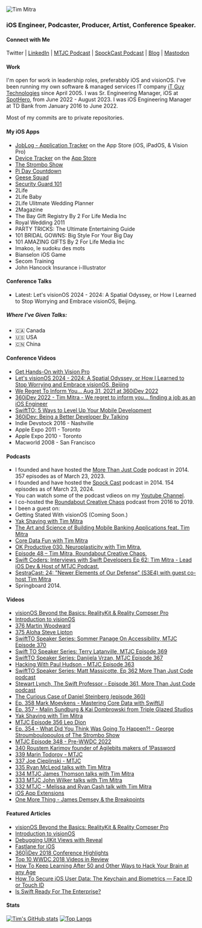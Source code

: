 
![Tim Mitra](https://www.it-guy.com/wp-new/wp-content/uploads/2020/04/IMG_3268-scaled.jpeg)
### iOS Engineer, Podcaster, Producer, Artist, Conference Speaker.

<!--
**timmitra/timmitra** is a ✨ _special_ ✨ repository because its `README.md` (this file) appears on your GitHub profile.

Here are some ideas to get you started:

- 🔭 I’m currently working on ...
- 🌱 I’m currently learning ...
- 👯 I’m looking to collaborate on ...
- 🤔 I’m looking for help with ...
- 💬 Ask me about ...
- 📫 How to reach me: ...
- 😄 Pronouns: ...
- ⚡ Fun fact: ...
-->



#### Connect with Me

Twitter | [LinkedIn](https://www.linkedin.com/in/itguycanada/) | [MTJC Podcast](https://mtjc.fm) | [SpockCast Podcast](https://spockcast.com) | [Blog](https://www.it-guy.com/blog/) | [Mastodon](https://mastodon.social/@timmitra)

#### Work

I'm open for work in leadership roles, preferabbly iOS and visionOS.
I've been running my own software & managed services IT company [iT Guy Technologies](https://www.it-guy.com) since April 2005.
I was Sr. Engineering Manager, iOS at [SpotHero](https://spothero.com), from June 2022 - August 2023.
I was iOS Engineering Manager at TD Bank from January 2016 to June 2022.

Most of my commits are to private repositories.

#### My iOS Apps

- [JobLog - Application Tracker](https://apps.apple.com/us/app/joblog-application-tracker/id6475248355) on the App Store (iOS, iPadOS, & Vision Pro)
- [Device Tracker](https://devicetrackerapp.com/) on the [App Store](https://itunes.apple.com/us/app/device-tracker/id398472363?mt=8&at=10l662)
- [The Strombo Show](https://apps.apple.com/ca/app/the-strombo-show/id451907333)
- [Pi Day Countdown](https://apps.apple.com/ca/app/pi-day-countdown/id424560921)
- [Geese Squad](https://apps.apple.com/ca/app/geese-squad/id506573523)
- [Security Guard 101](http://itunes.apple.com/app/security-guard-101/id448724627?mt=8)
- 2Life
- 2Life Baby
- 2Life Ulitmate Wedding Planner
- 2Magazine
- The Bay Gift Registry By 2 For Life Media Inc
- Royal Wedding 2011
- PARTY TRICKS: The Ultimate Entertaining Guide
- 101 BRIDAL GOWNS: Big Style For Your Big Day
- 101 AMAZING GIFTS By 2 For Life Media Inc
- Imakoo, le sudoku des mots
- Bianselon iOS Game
- Secom Training
- John Hancock Insurance i-Illustrator


#### Conference Talks

- Latest: Let's visionOS 2024 - 2024: A Spatial Odyssey, or How I Learned to Stop Worrying and Embrace visionOS, Beijing.

##### Where I've Given Talks:

- 🇨🇦 Canada
- 🇺🇸 USA
- 🇨🇳 China


#### Conference Videos

- [Get Hands-On with Vision Pro](https://youtu.be/tg-yJQOPuhA)
- [Let's visionOS 2024 - 2024: A Spatial Odyssey, or How I Learned to Stop Worrying and Embrace visionOS, Beijing](https://youtu.be/Zhf5MJVKKqM)
- [We Regret To Inform You... Aug 31, 2021 at 360iDev 2022](https://360idev.com/session/we-regret-to-inform-you/)
- [360iDev 2022 - Tim Mitra - We regret to inform you… finding a job as an iOS Engineer](https://youtu.be/3LvPG55MFSE)
- [SwiftTO: 5 Ways to Level Up Your Mobile Development](https://vimeo.com/354580074)
- [360iDev: Being a Better Developer By Talking](https://vimeo.com/232056876)
- Indie Devstock 2016 - Nashville
- Apple Expo 2011 - Toronto
- Apple Expo 2010 - Toronto
- Macworld 2008 - San Francisco
<!-- My presentations (including video and slides) can be found in my Conference-Talks repo. -->

#### Podcasts

- I founded and have hosted the [More Than Just Code](https://mtjc.fireside.fm) podcast in 2014. 357 episodes as of March 23, 2023.
- I founded and have hosted the [Spock Cast](https://spockcast.com) podcast in 2014. 154 episodes as of March 23, 2024.
- You can watch some of the podcast vdieos on my [Youtube Channel](https://youtube.com/@timmitra).
- I co-hosted the [Roundabout Creative Chaos](https://roundaboutfm.com) podcast from 2016 to 2019.
- I been a guest on:
- Getting Stated With visionOS (Coming Soon.)
- [Yak Shaving with Tim Mitra](https://brightdigit.com/episodes/144-yak-shaving-with-tim-mitra/)
- [The Art and Science of Building Mobile Banking Applications feat. Tim Mitra](https://www.podbean.com/media/share/dir-rgwwu-fb59a2e)
- [Core Data Fun with Tim Mitra](https://www.podbean.com/media/share/dir-i3kdb-dd1a528)
- [OK Productive 030. Neuroplasticity with Tim Mitra](https://okproductive.com/episodes/030-neuroplasticity-with-tim-mitra),
- [Episode 48 – Tim Mitra, Roundabout Creative Chaos](https://roundaboutfm.com/episode-48-tim-mitra/),
- [Swift Coders: Interviews with Swift Developers Ep 62: Tim Mitra - Lead iOS Dev & Host of MTJC Podcast](https://www.podbean.com/media/share/pb-ijsqe-6dd23d),
- [SestraCast: 24: "Newer Elements of Our Defense" (S3E4) with guest co-host Tim Mitra](https://www.listennotes.com/podcasts/sestracast/24-newer-elements-of-our-uq4jeypgRtS/)
- Springboard 2014.

#### Videos

- [visionOS Beyond the Basics: RealityKit & Reality Compser Pro](https://www.kodeco.com/ios/paths/visionos-beyond-the-basics)
- [Introduction to visionOS](https://www.kodeco.com/ios/paths/introduction-to-visionos)
- [376 Martin Woodward](https://www.youtube.com/watch?v=FVhOXO4HDJI&t=1695s)
- [375 Aloha Steve Lipton](https://www.youtube.com/watch?v=fpJ7mRq0vmU&t=1s) 
- [SwiftTO Speaker Series: Sommer Panage On Accessibility, MTJC Episode 370](https://youtu.be/xCMJrK5VU5c?si=C6tUjTyzWm80LtzW)
- [Swift TO Speaker Series: Terry Latanville, MTJC Episode 369](https://youtu.be/_eZf3kYMjL0?si=Z1VW_tNYbnD7LoZN)
- [SwiftTO Speaker Series: Danijela Vrzan, MTJC Episode 367](https://youtu.be/kWoArujt2bQ?si=83CZxxgceqiPrl8U)
- [Hacking With Paul Hudson - MTJC Episode 363](https://youtu.be/JN_4pXOP3KI?si=kKr7weAZnPHA7mca)
- [SwiftTO Speaker Series: Matt Massicotte, Ep 362 More Than Just Code podcast](https://youtu.be/AYGJVWwc5hQ?si=F1xDdhovNTOGHLZb)
- [Stewart Lynch, The Swift Professor - Episode 361, More Than Just Code podcast](https://youtu.be/y7KuGXiXZXY?si=wZUc_-BtM4b606aK)
- [The Curious Case of Daniel Steinberg (episode 360)](https://youtu.be/KVC9768sa2o?si=1z6XyjFCEUDEUvui)
- [Ep. 358 Mark Moeykens - Mastering Core Data with SwiftUI](https://youtu.be/McSbKE17r9o?si=uy5fXqt8RO4xkKNt)
- [Ep. 357 - Malin Sundburg & Kai Dombrowski from Triple Glazed Studios](https://youtu.be/_cFNGK2PuOE?si=-7PlEeiaSJpCESoN)
- [Yak Shaving with Tim Mitra](https://youtube.com/watch?v=rv5cpWOo11k&si=EnSIkaIECMiOmarE)
- [MTJC Episode 356 Leo Dion](https://youtu.be/QaxHuQAgNsg?si=MU9Mu5Tia2nJ76WA)
- [Ep. 354 - What Did You Think Was Going To Happen?! - George Stroumboulopoulos of The Strombo Show](https://youtu.be/QjFZRi4pQMQ?si=uHPWYUkUF0RBtPkz)
- [MTJC Episode 348 - Pre-WWDC 2022](https://youtu.be/Nhz3PDlM7sg)
- [340 Roustem Karimov founder of Agilebits makers of 1Password](https://youtu.be/AanWZ6aSgYA)
- [339 Marin Todorov - MTJC](https://youtu.be/I57LrRJP4q4)
- [337 Joe Cieplinski - MTJC](https://youtu.be/Cn9UHvtl-2I)
- [335 Ryan McLeod talks with Tim Mitra](https://youtu.be/2Ln-vExlbxU)
- [334 MTJC James Thomson talks with Tim Mitra](https://youtu.be/gMm88Dk42Nk)
- [333 MTJC John Wilker talks with Tim Mitra](https://youtu.be/BXB6w5IwhZ0)
- [332 MTJC - Melissa and Ryan Cash talk with Tim Mitra](https://youtu.be/vD-xS3W1m5Y)
- [iOS App Extensions](https://www.raywenderlich.com/4173-ios-app-extensions)
- [One More Thing - James Demsey & the Breakpoints](https://music.apple.com/ca/album/one-more-thing-single/1588956156)

#### Featured Articles

- [visionOS Beyond the Basics: RealityKit & Reality Compser Pro](https://www.kodeco.com/ios/paths/visionos-beyond-the-basics)
- [Introduction to visionOS](https://www.kodeco.com/ios/paths/introduction-to-visionos)
- [Debugging UIKit Views with Reveal](https://www.raywenderlich.com/21462794-debugging-uikit-views-with-reveal)
- [Fastlane for iOS](https://www.raywenderlich.com/1259223-fastlane-for-ios)
- [360|iDev 2018 Conference Highlights](https://www.raywenderlich.com/7508-360-idev-2018-conference-highlights)
- [Top 10 WWDC 2018 Videos in Review](https://www.raywenderlich.com/5756-top-10-wwdc-2018-videos-in-review)
- [How To Keep Learning After 50 and Other Ways to Hack Your Brain at any Age](https://www.raywenderlich.com/79-how-to-keep-learning-after-50-and-other-ways-to-hack-your-brain-at-any-age)
- [How To Secure iOS User Data: The Keychain and Biometrics — Face ID or Touch ID](https://www.raywenderlich.com/236-how-to-secure-ios-user-data-the-keychain-and-biometrics-face-id-or-touch-id)
- [Is Swift Ready For The Enterprise?](https://www.raywenderlich.com/692-is-swift-ready-for-the-enterprise)

#### Stats
[![Tim's GitHub stats](https://github-readme-stats.vercel.app/api?username=timmitra)](https://github.com/anuraghazra/github-readme-stats)
[![Top Langs](https://github-readme-stats.vercel.app/api/top-langs/?username=timmitra)](https://github.com/anuraghazra/github-readme-stats)
